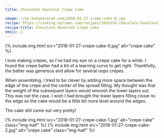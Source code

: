 ```yaml
---
title: Chocolate Hazelnut Crepe Cake

image: //yo.katydecorah.com/2018-01-27-crepe-cake-0.jpg
recipe: https://cooking.nytimes.com/recipes/1018338-chocolate-hazelnut-crepe-cake
recipe-title: Chocolate Hazelnut Crepe Cake
emoji: 🍰
---
```


<div class="photos">
{% include img.html src="2018-01-27-crepe-cake-0.jpg" alt="crepe cake" %}
</div>

I love making crepes, so I've had my eye on a crepe cake for a while. I found the crepe batter had a bit of a learning curve to get right. Thankfully, the batter was generous and allow for several oops crepes.

When assembling, I tried to be clever by adding more space between the edge of the crepe and the center of the spread filling. My thought was that the weight of the subsequent layers would smoosh the lower layers out. This was not the case. I wish I had brought the lower layers filling closer to the edge so the cake would be a little bit more level around the edges.

The cake still came out very pretty!

<div class="photos">
{% include img.html src="2018-01-27-crepe-cake-1.jpg" alt="crepe cake" class="img-half" %}
{% include img.html src="2018-01-27-crepe-cake-2.jpg" alt="crepe cake" class="img-half" %}
</div>
